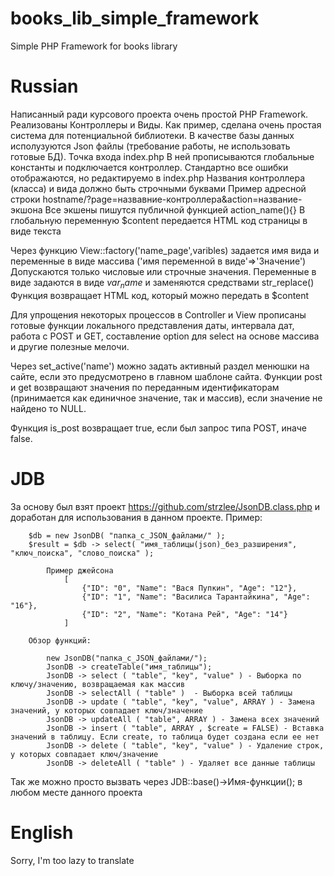 # books_lib_simple_framework
Simple PHP Framework for books library

# Russian
Написанный ради курсового проекта очень простой PHP Framework. Реализованы Контроллеры и Виды.
Как пример, сделана очень простая система для потенциальной библиотеки. В качестве базы данных исполузуются Json файлы (требование работы, не использовать готовые БД).
Точка входа index.php
В ней прописываются глобальные константы и подключается контроллер.
Стандартно все ошибки отображаются, но редактируемо в index.php
Названия контроллера (класса) и вида должно быть строчными буквами
Пример адресной строки hostname/?page=назвавние-контроллера&action=название-экшона
Все экшены пишутся публичной функцией action_name(){}
В глобальную переменную $content передается HTML код страницы в виде текста

Через функцию View::factory('name_page',varibles) задается имя вида и переменные в виде массива ('имя переменной в виде'=>'Значение')
Допускаются только числовые или строчные значения.
Переменные в виде задаются в виде $var_name$ и заменяются средствами str_replace()
Функция возвращает HTML код, который можно передать в $content

Для упрощения некоторых процессов в Controller и View прописаны готовые функции локального представления даты, интервала дат, работа с POST и GET, составление option для select на основе массива и другие полезные мелочи.

Через set_active('name') можно задать активный раздел менюшки на сайте, если это предусмотрено в главном шаблоне сайта.
Функции post и get возвращают значения по переданным идентификаторам (принимается как единичное значение, так и массив), если значение не найдено то NULL.

Функция is_post возвращает true, если был запрос типа POST, иначе false.

# JDB
За основу был взят проект https://github.com/strzlee/JsonDB.class.php и доработан для использования в данном проекте.
		Пример:

		$db = new JsonDB( "папка_с_JSON_файлами/" );
		$result = $db -> select( "имя_таблицы(json)_без_разширения", "ключ_поиска", "слово_поиска" );
			
			Пример джейсона
				[
					{"ID": "0", "Name": "Вася Пупкин", "Age": "12"},
					{"ID": "1", "Name": "Василиса Тарантайкина", "Age": "16"},
					{"ID": "2", "Name": "Котана Рей", "Age": "14"}
				]
		
		Обзор функций:
		
			new JsonDB("папка_с_JSON_файлами/");
			JsonDB -> createTable("имя_таблицы");
			JsonDB -> select ( "table", "key", "value" ) - Выборка по ключу/значению, возвращаемая как массив
			JsonDB -> selectAll ( "table" )  - Выборка всей таблицы
			JsonDB -> update ( "table", "key", "value", ARRAY ) - Замена значений, у которых совпадает ключ/значение
			JsonDB -> updateAll ( "table", ARRAY ) - Замена всех значений
			JsonDB -> insert ( "table", ARRAY , $create = FALSE) - Вставка значений в таблицу. Если create, то таблица будет создана если ее нет
			JsonDB -> delete ( "table", "key", "value" ) - Удаление строк, у которых совпадает ключ/значение
			JsonDB -> deleteAll ( "table" ) - Удаляет все данные таблицы
     
Так же можно просто вызвать через JDB::base()->Имя-функции(); в любом месте данного проекта

# English
Sorry, I'm too lazy to translate
